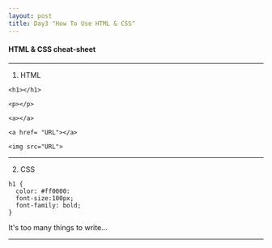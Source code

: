 ```yaml
---
layout: post
title: Day3 "How To Use HTML & CSS"
---
```


#### HTML & CSS cheat-sheet

***

1. HTML

```
<h1></h1>  
```

```
<p></p>  
```

```
<a></a>  
```

```
<a href= "URL"></a>  
```

```
<img src="URL">  
```

***

2. CSS

```
h1 {  
  color: #ff0000:  
  font-size:100px;  
  font-family: bold;
}  
```
It's too many things to write...

***

